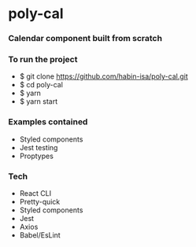 # poly-cal

### Calendar component built from scratch

### To run the project

- \$ git clone https://github.com/habin-isa/poly-cal.git
- \$ cd poly-cal
- \$ yarn
- \$ yarn start

### Examples contained

- Styled components
- Jest testing
- Proptypes

### Tech

- React CLI
- Pretty-quick
- Styled components
- Jest
- Axios
- Babel/EsLint
